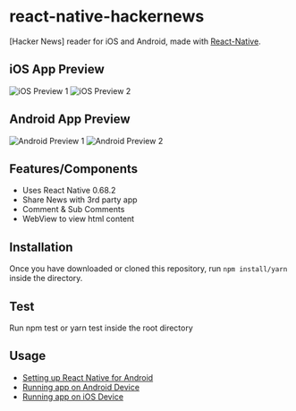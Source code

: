 # react-native-hackernews

[Hacker News] reader for iOS and Android, made with [React-Native](https://github.com/facebook/react-native).


## iOS App Preview
![iOS Preview  1](https://imgur.com/gallery/96l9mlo "iOS Preview 1")
![iOS Preview 2](https://imgur.com/gallery/KYNmaiX "iOS Preview 2")

## Android App Preview
![Android Preview 1](https://imgur.com/O6P9tyA "Android Preview 1")
![Android Preview 2](https://imgur.com/5yimxgW "Android Preview 2")

## Features/Components
- Uses React Native 0.68.2
- Share News with 3rd party app
- Comment & Sub Comments
- WebView to view html content

## Installation
Once you have downloaded or cloned this repository, run `npm install/yarn` inside the directory.

## Test
Run npm test or yarn test inside the root directory
## Usage
- [Setting up React Native for Android](https://facebook.github.io/react-native/docs/android-setup.html#content)
- [Running app on Android Device](https://facebook.github.io/react-native/docs/running-on-device-android.html#content)
- [Running app on iOS Device](https://facebook.github.io/react-native/docs/running-on-device-ios.html#content)